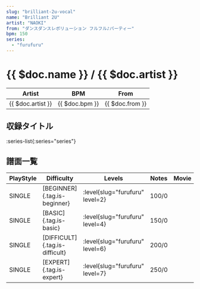 ```yaml
---
slug: "brilliant-2u-vocal"
name: "Brilliant 2U"
artist: "NAOKI"
from: "ダンスダンスレボリューション フルフル♪パーティー"
bpm: 150
series:
  - "furufuru"
---
```


# {{ $doc.name }} / {{ $doc.artist }}

|Artist|BPM|From|
|------|---|----|
|{{ $doc.artist }}|{{ $doc.bpm }}|{{ $doc.from }}|

## 収録タイトル

:series-list{:series="series"}

## 譜面一覧

|PlayStyle|Difficulty|Levels|Notes|Movie|
|---------|----------|------|-----|-----|
|SINGLE|[BEGINNER]{.tag.is-beginner}|<div class="field is-grouped is-grouped-multiline"> :level{slug="furufuru" level=2}</div>|100/0||
|SINGLE|[BASIC]{.tag.is-basic}|<div class="field is-grouped is-grouped-multiline"> :level{slug="furufuru" level=4}</div>|150/0||
|SINGLE|[DIFFICULT]{.tag.is-difficult}|<div class="field is-grouped is-grouped-multiline"> :level{slug="furufuru" level=6}</div>|200/0||
|SINGLE|[EXPERT]{.tag.is-expert}|<div class="field is-grouped is-grouped-multiline"> :level{slug="furufuru" level=7}</div>|250/0||
